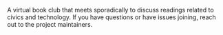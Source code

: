 A virtual book club that meets sporadically to discuss readings related to civics and technology. If you have questions or have issues joining, reach out to the project maintainers. 
